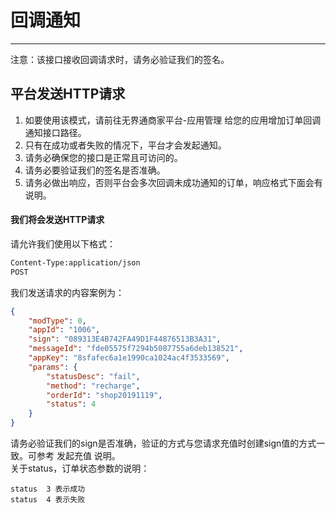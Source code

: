 # 回调通知
---
注意：该接口接收回调请求时，请务必验证我们的签名。

## 平台发送HTTP请求

 1. 如要使用该模式，请前往无界通商家平台-应用管理 给您的应用增加订单回调通知接口路径。
 2. 只有在成功或者失败的情况下，平台才会发起通知。  
 3. 请务必确保您的接口是正常且可访问的。 
 4. 请务必要验证我们的签名是否准确。 
 5. 请务必做出响应，否则平台会多次回调未成功通知的订单，响应格式下面会有说明。

  
#### 我们将会发送HTTP请求
请允许我们使用以下格式：  
``` stata
Content-Type:application/json
POST
```
我们发送请求的内容案例为：

``` json
{
	"modType": 0,
	"appId": "1006",
	"sign": "089313E4B742FA49D1F44876513B3A31",
	"messageId": "fde05575f7294b5087755a6deb138521",
	"appKey": "8sfafec6a1e1990ca1024ac4f3533569",
	"params": {
		"statusDesc": "fail",
		"method": "recharge",
		"orderId": "shop20191119",
		"status": 4
	}
}
```
请务必验证我们的sign是否准确，验证的方式与您请求充值时创建sign值的方式一致。可参考 发起充值 说明。  
关于status，订单状态参数的说明：

``` lsl
status	3 表示成功
status	4 表示失败
```